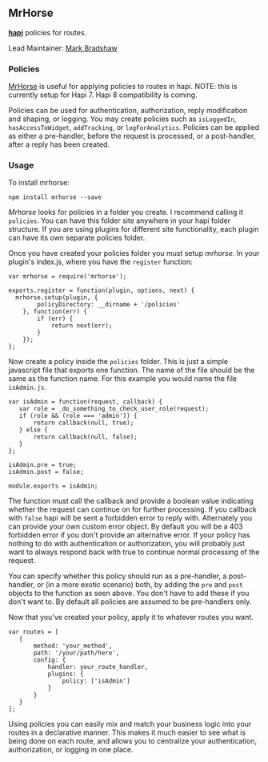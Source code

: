 ## MrHorse

[**hapi**](https://github.com/hapijs/hapi) policies for routes.

Lead Maintainer: [Mark Bradshaw](https://github.com/mark-bradshaw)

### Policies

[MrHorse](https://github.com/mark-bradshaw/mrhorse) is useful for applying policies to routes in hapi.  NOTE: this is currently setup for Hapi 7.  Hapi 8 compatibility is coming.

Policies can be used for authentication, authorization, reply modification and shaping, or logging.  You may create policies such as `isLoggedIn`, `hasAccessToWidget`, `addTracking`, or `logForAnalytics`.  Policies can be applied as either a pre-handler, before the request is processed, or a post-handler, after a reply has been created.

### Usage

To install mrhorse:

```
npm install mrhorse --save
```

*Mrhorse* looks for policies in a folder you create.  I recommend calling it `policies`.  You can have this folder site anywhere in your hapi folder structure.  If you are using plugins for different site functionality, each plugin can have its own separate policies folder.

Once you have created your policies folder you must setup *mrhorse*.  In your plugin's index.js, where you have the `register` function:

```
var mrhorse = require('mrhorse');

exports.register = function(plugin, options, next) {
  mrhorse.setup(plugin, {
        policyDirectory: __dirname + '/policies'
    }, function(err) {
        if (err) {
            return next(err);
        }
    });
};
```

Now create a policy inside the `policies` folder.  This is just a simple javascript file that exports one function.  The name of the file should be the same as the function name.  For this example you would name the file `isAdmin.js`.

```
var isAdmin = function(request, callback) {
   var role = _do_something_to_check_user_role(request);
   if (role && (role === 'admin')) {
       return callback(null, true);
   } else {
       return callback(null, false);
   }
};

isAdmin.pre = true;
isAdmin.post = false;

module.exports = isAdmin;
```

The function must call the callback and provide a boolean value indicating whether the request can continue on for further processing.  If you callback with `false` hapi will be sent a forbidden error to reply with.  Alternately you can provide your own custom error object.  By default you will be a 403 forbidden error if you don't provide an alternative error.  If your policy has nothing to do with authentication or authorization, you will probably just want to always respond back with true to continue normal processing of the request.

You can specify whether this policy should run as a pre-handler, a post-handler, or (in a more exotic scenario) both, by adding the `pre` and `post` objects to the function as seen above.  You don't have to add these if you don't want to.  By default all policies are assumed to be pre-handlers only.

Now that you've created your policy, apply it to whatever routes you want.

```
var routes = [
   {
       method: 'your_method',
       path: '/your/path/here',
       config: {
           handler: your_route_handler,
           plugins: {
               policy: ['isAdmin']
           }
       }
   }
];
```

Using policies you can easily mix and match your business logic into your routes in a declarative manner.  This makes it much easier to see what is being done on each route, and allows you to centralize your authentication, authorization, or logging in one place.